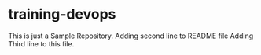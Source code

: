 # training-devops
This is just a Sample Repository.
Adding second line to README file
Adding Third line to this file.
